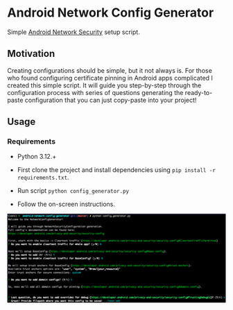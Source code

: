 # Android Network Config Generator

Simple [Android Network Security](https://developer.android.com/privacy-and-security/security-config) setup script.

## Motivation
Creating configurations should be simple, but it not always is. For those who found configuring certificate pinning in
Android apps complicated I created this simple script. It will guide you step-by-step through the configuration process
with series of questions generating the ready-to-paste configuration that you can just copy-paste into your project! 

## Usage

### Requirements
- Python 3.12.+

- First clone the project and install dependencies using `pip install -r requirements.txt`.
- Run script `python config_generator.py`
- Follow the on-screen instructions.


<img src="./img/sample.png" alt="Sample"/>
